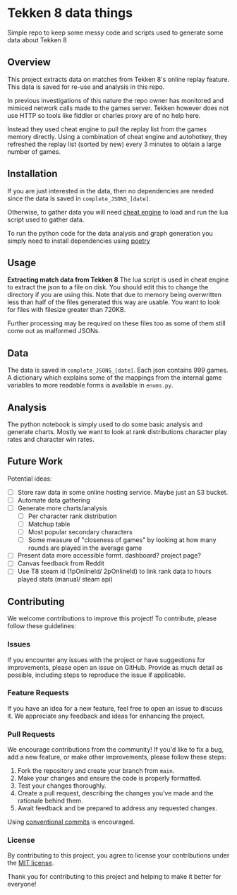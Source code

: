 # Tekken 8 data things

Simple repo to keep some messy code and scripts used to generate some data about Tekken 8

## Overview

This project extracts data on matches from Tekken 8's online replay feature. This data is saved for re-use and analysis in this repo. 

In previous investigations of this nature the repo owner has monitored and mimiced network calls made to the games server. Tekken however does not use HTTP so tools like fiddler or charles proxy are of no help here.

Instead they used cheat engine to pull the replay list from the games memory directly. Using a combination of cheat engine and autohotkey, they refreshed the replay list (sorted by new) every 3 minutes to obtain a large number of games. 

## Installation

If you are just interested in the data, then no dependencies are needed since the data is saved in `complete_JSONS_[date]`. 

Otherwise, to gather data you will need [cheat engine](https://www.cheatengine.org/) to load and run the lua script used to gather data.

To run the python code for the data analysis and graph generation you simply need to install dependencies using [poetry](https://python-poetry.org/)

## Usage

**Extracting match data from Tekken 8** 
The lua script is used in cheat engine to extract the json to a file on disk. You should edit this to change the directory if you are using this.
Note that due to memory being overwritten less than half of the files generated this way are usable. You want to look for files with filesize greater than 720KB.

Further processing may be required on these files too as some of them still come out as malformed JSONs.

## Data

The data is saved in `complete_JSONS_[date]`. Each json contains 999 games.
A dictionary which explains some of the mappings from the internal game variables to more readable forms is
available in `enums.py`.


## Analysis

The python notebook is simply used to do some basic analysis and generate charts. 
Mostly we want to look at rank distributions character play rates and character win rates.


## Future Work

Potential ideas:
- [ ] Store raw data in some online hosting service. Maybe just an S3 bucket.
- [ ] Automate data gathering
- [ ] Generate more charts/analysis
    - [ ] Per character rank distribution
    - [ ] Matchup table
    - [ ] Most popular secondary characters
    - [ ] Some measure of "closeness of games" by looking at how many rounds are played in the average game
- [ ] Present data more accessible formt. dashboard? project page?
- [ ] Canvas feedback from Reddit 
- [ ] Use T8 steam id (1pOnlineId/ 2pOnlineId) to link rank data to hours played stats (manual/ steam api)

## Contributing

We welcome contributions to improve this project! To contribute, please follow these guidelines:

### Issues

If you encounter any issues with the project or have suggestions for improvements, please open an issue on GitHub. Provide as much detail as possible, including steps to reproduce the issue if applicable.

### Feature Requests

If you have an idea for a new feature, feel free to open an issue to discuss it. We appreciate any feedback and ideas for enhancing the project.

### Pull Requests

We encourage contributions from the community! If you'd like to fix a bug, add a new feature, or make other improvements, please follow these steps:

1. Fork the repository and create your branch from `main`.
2. Make your changes and ensure the code is properly formatted.
3. Test your changes thoroughly.
4. Create a pull request, describing the changes you've made and the rationale behind them.
5. Await feedback and be prepared to address any requested changes.

Using [conventional commits](https://www.conventionalcommits.org/en/v1.0.0/) is encouraged.

### License

By contributing to this project, you agree to license your contributions under the [MIT license](https://opensource.org/license/mit).

Thank you for contributing to this project and helping to make it better for everyone!

